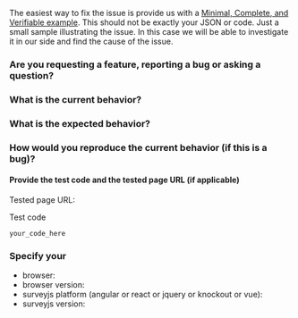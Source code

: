 The easiest way to fix the issue is provide us with a [Minimal, Complete, and Verifiable example](https://stackoverflow.com/help/mcve). This should not be exactly your JSON or code. Just a small sample illustrating the issue. In this case we will be able to investigate it in our side and find the cause of the issue.


### Are you requesting a feature, reporting a bug or asking a question?



### What is the current behavior?



### What is the expected behavior?



### How would you reproduce the current behavior (if this is a bug)?



#### Provide the test code and the tested page URL (if applicable)

Tested page URL:

Test code

```
your_code_here

```

### Specify your

* browser:
* browser version:
* surveyjs platform (angular or react or jquery or knockout or vue):
* surveyjs version:
